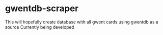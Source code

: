 # gwentdb-scraper
This will hopefully create database with all gwent cards using gwentdb as a source
Currently being developed

